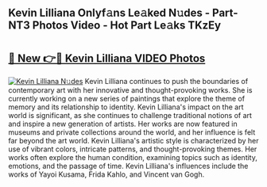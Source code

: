 ## Kevin Lilliana Onlyf𝚊ns Le𝚊ked N𝚞des - Part-NT3 Photos Video - Hot Part Le𝚊ks TKzEy

# <h2><a href="http://ab47339.deff.icu/?id=Kevin+Lilliana">🔗 New 👉🔴 Kevin Lilliana VIDEO Photos</a></h2>

[![Kevin Lilliana N𝚞des](https://i.imgur.com/rIISA9y.gif)](http://ab47339.deff.icu/?id=Kevin+Lilliana)
Kevin Lilliana continues to push the boundaries of contemporary art with her innovative and thought-provoking works. She is currently working on a new series of paintings that explore the theme of memory and its relationship to identity. Kevin Lilliana's impact on the art world is significant, as she continues to challenge traditional notions of art and inspire a new generation of artists. Her works are now featured in museums and private collections around the world, and her influence is felt far beyond the art world. Kevin Lilliana's artistic style is characterized by her use of vibrant colors, intricate patterns, and thought-provoking themes. Her works often explore the human condition, examining topics such as identity, emotions, and the passage of time. Kevin Lilliana's influences include the works of Yayoi Kusama, Frida Kahlo, and Vincent van Gogh.
